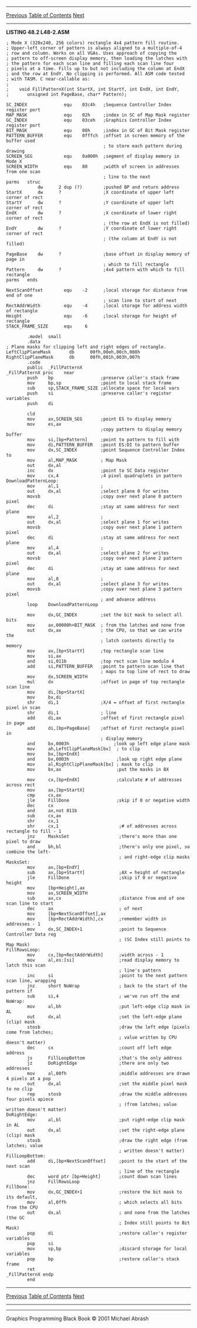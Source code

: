  ------------------------ --------------------------------- --------------------
  [Previous](48-01.html)   [Table of Contents](index.html)   [Next](48-03.html)
  ------------------------ --------------------------------- --------------------

**LISTING 48.2 L48-2.ASM**

    ; Mode X (320x240, 256 colors) rectangle 4x4 pattern fill routine.
    ; Upper-left corner of pattern is always aligned to a multiple-of-4
    ; row and column. Works on all VGAs. Uses approach of copying the
    ; pattern to off-screen display memory, then loading the latches with
    ; the pattern for each scan line and filling each scan line four
    ; pixels at a time. Fills up to but not including the column at EndX
    ; and the row at EndY. No clipping is performed. All ASM code tested
    ; with TASM. C near-callable as:
    ;
    ;    void FillPatternX(int StartX, int StartY, int EndX, int EndY,
    ;       unsigned int PageBase, char* Pattern);

    SC_INDEX              equ    03c4h   ;Sequence Controller Index register port
    MAP_MASK              equ    02h     ;index in SC of Map Mask register
    GC_INDEX              equ    03ceh   ;Graphics Controller Index register port
    BIT_MASK              equ    08h     ;index in GC of Bit Mask register
    PATTERN_BUFFER        equ    0fffch  ;offset in screen memory of the buffer used
                                         ; to store each pattern during drawing
    SCREEN_SEG            equ    0a000h  ;segment of display memory in Mode X
    SCREEN_WIDTH          equ    80      ;width of screen in addresses from one scan
                                         ; line to the next
    parms   struc
                dw      2 dup (?)        ;pushed BP and return address
    StartX      dw      ?                ;X coordinate of upper left corner of rect
    StartY      dw      ?                ;Y coordinate of upper left corner of rect
    EndX        dw      ?                ;X coordinate of lower right corner of rect
                                         ; (the row at EndX is not filled)
    EndY        dw      ?                ;Y coordinate of lower right corner of rect
                                         ; (the column at EndY is not filled)

    PageBase    dw      ?                ;base offset in display memory of page in
                                         ; which to fill rectangle
    Pattern     dw      ?                ;4x4 pattern with which to fill rectangle
    parms   ends

    NextScanOffset        equ    -2      ;local storage for distance from end of one
                                         ; scan line to start of next
    RectAddrWidth         equ    -4      ;local storage for address width of rectangle
    Height                equ    -6      ;local storage for height of rectangle
    STACK_FRAME_SIZE      equ     6

            .model  small
            .data
    ; Plane masks for clipping left and right edges of rectangle.
    LeftClipPlaneMask       db      00fh,00eh,00ch,008h
    RightClipPlaneMask      db      00fh,001h,003h,007h
            .code
            public  _FillPatternX
    _FillPatternX proc    near
            push    bp                  ;preserve caller's stack frame
            mov     bp,sp               ;point to local stack frame
            sub     sp,STACK_FRAME_SIZE ;allocate space for local vars
            push    si                  ;preserve caller's register variables
            push    di

            cld
            mov     ax,SCREEN_SEG       ;point ES to display memory
            mov     es,ax
                                        ;copy pattern to display memory buffer
            mov     si,[bp+Pattern]     ;point to pattern to fill with
            mov     di,PATTERN_BUFFER   ;point ES:DI to pattern buffer
            mov     dx,SC_INDEX         ;point Sequence Controller Index to
            mov     al,MAP_MASK         ; Map Mask
            out     dx,al
            inc     dx                  ;point to SC Data register
            mov     cx,4                ;4 pixel quadruplets in pattern
    DownloadPatternLoop:
            mov     al,1                ;
            out     dx,al               ;select plane 0 for writes
            movsb                       ;copy over next plane 0 pattern pixel
            dec     di                  ;stay at same address for next plane
            mov     al,2                ;
            out     dx,al               ;select plane 1 for writes
            movsb                       ;copy over next plane 1 pattern pixel
            dec     di                  ;stay at same address for next plane
            mov     al,4                ;
            out     dx,al               ;select plane 2 for writes
            movsb                       ;copy over next plane 2 pattern pixel
            dec     di                  ;stay at same address for next plane
            mov     al,8                ;
            out     dx,al               ;select plane 3 for writes
            movsb                       ;copy over next plane 3 pattern pixel
                                        ; and advance address
            loop    DownloadPatternLoop

            mov     dx,GC_INDEX         ;set the bit mask to select all bits
            mov     ax,00000h+BIT_MASK  ; from the latches and none from
            out     dx,ax               ; the CPU, so that we can write the
                                        ; latch contents directly to memory
            mov     ax,[bp+StartY]      ;top rectangle scan line
            mov     si,ax
            and     si,011b             ;top rect scan line modulo 4
            add     si,PATTERN_BUFFER   ;point to pattern scan line that
                                        ; maps to top line of rect to draw
            mov     dx,SCREEN_WIDTH
            mul     dx                  ;offset in page of top rectangle scan line
            mov     di,[bp+StartX]
            mov     bx,di
            shr     di,1                ;X/4 = offset of first rectangle pixel in scan
            shr     di,1                ; line
            add     di,ax               ;offset of first rectangle pixel in page
            add     di,[bp+PageBase]    ;offset of first rectangle pixel in
                                        ; display memory
            and     bx,0003h                 ;look up left edge plane mask
            mov     ah,LeftClipPlaneMask[bx]  ; to clip
            mov     bx,[bp+EndX]
            and     bx,0003h                  ;look up right edge plane
            mov     al,RightClipPlaneMask[bx] ; mask to clip
            mov     bx,ax                     ;put the masks in BX
            
            mov     cx,[bp+EndX]              ;calculate # of addresses across rect
            mov     ax,[bp+StartX]
            cmp     cx,ax
            jle     FillDone                  ;skip if 0 or negative width
            dec     cx
            and     ax,not 011b
            sub     cx,ax
            shr     cx,1
            shr     cx,1                       ;# of addresses across rectangle to fill - 1
            jnz     MasksSet                   ;there's more than one pixel to draw
            and     bh,bl                      ;there's only one pixel, so combine the left-
                                               ; and right-edge clip masks
    MasksSet:
            mov     ax,[bp+EndY]
            sub     ax,[bp+StartY]             ;AX = height of rectangle
            jle     FillDone                   ;skip if 0 or negative height
            mov     [bp+Height],ax
            mov     ax,SCREEN_WIDTH
            sub     ax,cx                      ;distance from end of one scan line to start
            dec     ax                         ; of next
            mov     [bp+NextScanOffset],ax
            mov     [bp+RectAddrWidth],cx      ;remember width in addresses - 1
            mov     dx,SC_INDEX+1              ;point to Sequence Controller Data reg
                                               ; (SC Index still points to Map Mask)
    FillRowsLoop:
            mov     cx,[bp+RectAddrWidth]      ;width across - 1
            mov     al,es:[si]                 ;read display memory to latch this scan
                                               ; line's pattern
            inc     si                         ;point to the next pattern scan line, wrapping
            jnz     short NoWrap               ; back to the start of the pattern if
            sub     si,4                       ; we've run off the end
    NoWrap:
            mov     al,bh                      ;put left-edge clip mask in AL
            out     dx,al                      ;set the left-edge plane (clip) mask
            stosb                              ;draw the left edge (pixels come from latches;
                                               ; value written by CPU doesn't matter)
            dec     cx                         ;count off left edge address
            js      FillLoopBottom             ;that's the only address
            jz      DoRightEdge                ;there are only two addresses
            mov     al,00fh                    ;middle addresses are drawn 4 pixels at a pop
            out     dx,al                      ;set the middle pixel mask to no clip
            rep     stosb                      ;draw the middle addresses four pixels apiece
                                               ; (from latches; value written doesn't matter)
    DoRightEdge:
            mov     al,bl                      ;put right-edge clip mask in AL
            out     dx,al                      ;set the right-edge plane (clip) mask
            stosb                              ;draw the right edge (from latches; value
                                               ; written doesn't matter)
    FillLoopBottom:
            add     di,[bp+NextScanOffset]     ;point to the start of the next scan
                                               ; line of the rectangle
            dec     word ptr [bp+Height]       ;count down scan lines
            jnz     FillRowsLoop
    FillDone:
            mov     dx,GC_INDEX+1              ;restore the bit mask to its default,
            mov     al,0ffh                    ; which selects all bits from the CPU
            out     dx,al                      ; and none from the latches (the GC
                                               ; Index still points to Bit Mask)
            pop     di                         ;restore caller's register variables
            pop     si
            mov     sp,bp                      ;discard storage for local variables
            pop     bp                         ;restore caller's stack frame
            ret
    _FillPatternX endp
            end

  ------------------------ --------------------------------- --------------------
  [Previous](48-01.html)   [Table of Contents](index.html)   [Next](48-03.html)
  ------------------------ --------------------------------- --------------------

* * * * *

Graphics Programming Black Book © 2001 Michael Abrash
